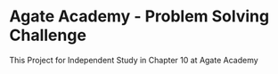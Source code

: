 # Agate Academy - Problem Solving Challenge
This Project for Independent Study in Chapter 10 at Agate Academy 
